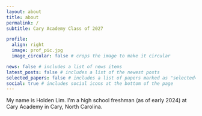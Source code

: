 ```yaml
---
layout: about
title: about
permalink: /
subtitle: Cary Academy Class of 2027

profile:
  align: right
  image: prof_pic.jpg
  image_circular: false # crops the image to make it circular

news: false # includes a list of news items
latest_posts: false # includes a list of the newest posts
selected_papers: false # includes a list of papers marked as "selected={true}"
social: true # includes social icons at the bottom of the page
---
```


My name is Holden Lim. I'm a high school freshman (as of early 2024) at Cary Academy in Cary, North Carolina.